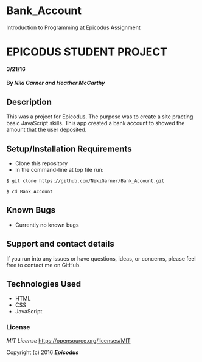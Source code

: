 # Bank_Account
Introduction to Programming at Epicodus Assignment 
# EPICODUS STUDENT PROJECT


#### 3/21/16

#### By _**Niki Garner and Heather McCarthy**_

## Description
This was a project for Epicodus. The purpose was to create a site practing basic JavaScript skills. This app created a bank account to showed the amount that the user deposited.
## Setup/Installation Requirements

* Clone this repository
* In the command-line at top file run:
```
$ git clone https://github.com/NikiGarner/Bank_Account.git
```
```
$ cd Bank_Account
```

## Known Bugs

* Currently no known bugs

## Support and contact details

If you run into any issues or have questions, ideas, or concerns, please feel free to contact me on GitHub.

## Technologies Used

* HTML
* CSS
* JavaScript


### License

*MIT License*
<a href="https://opensource.org/licenses/MIT">https://opensource.org/licenses/MIT</a>

Copyright (c) 2016 **_Epicodus_**

